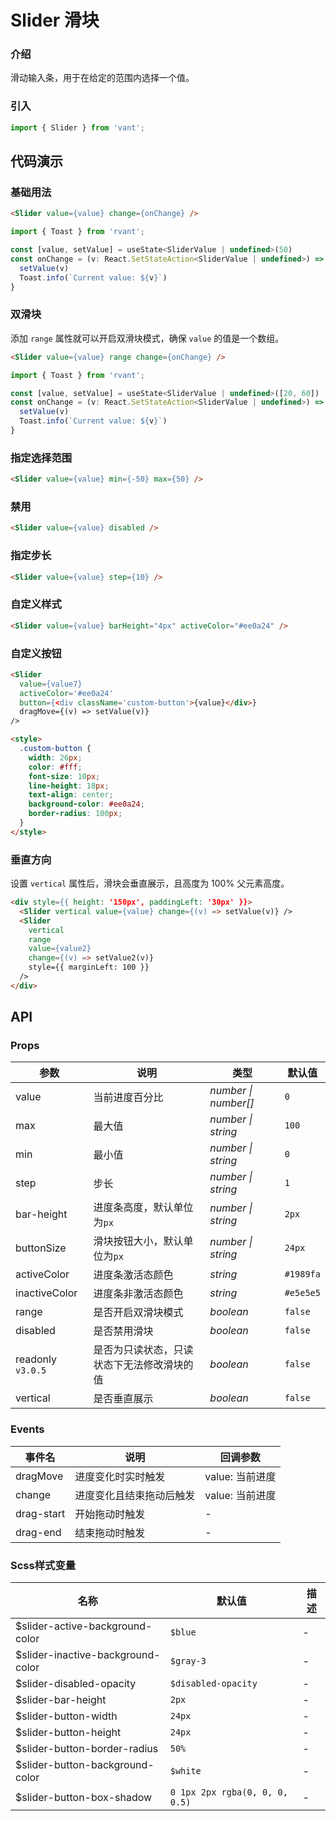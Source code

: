 # Slider 滑块

### 介绍

滑动输入条，用于在给定的范围内选择一个值。

### 引入

```js
import { Slider } from 'vant';
```

## 代码演示

### 基础用法

```html
<Slider value={value} change={onChange} />
```

```js
import { Toast } from 'rvant';

const [value, setValue] = useState<SliderValue | undefined>(50)
const onChange = (v: React.SetStateAction<SliderValue | undefined>) => {
  setValue(v)
  Toast.info(`Current value: ${v}`)
}
```

### 双滑块

添加 `range` 属性就可以开启双滑块模式，确保 `value` 的值是一个数组。

```html
<Slider value={value} range change={onChange} />
```

```js
import { Toast } from 'rvant';

const [value, setValue] = useState<SliderValue | undefined>([20, 60])
const onChange = (v: React.SetStateAction<SliderValue | undefined>) => {
  setValue(v)
  Toast.info(`Current value: ${v}`)
}
```

### 指定选择范围

```html
<Slider value={value} min={-50} max={50} />
```

### 禁用

```html
<Slider value={value} disabled />
```

### 指定步长

```html
<Slider value={value} step={10} />
```

### 自定义样式

```html
<Slider value={value} barHeight="4px" activeColor="#ee0a24" />
```

### 自定义按钮

```html
<Slider
  value={value7}
  activeColor='#ee0a24'
  button={<div className='custom-button'>{value}</div>}
  dragMove={(v) => setValue(v)}
/>

<style>
  .custom-button {
    width: 26px;
    color: #fff;
    font-size: 10px;
    line-height: 18px;
    text-align: center;
    background-color: #ee0a24;
    border-radius: 100px;
  }
</style>
```

### 垂直方向

设置 `vertical` 属性后，滑块会垂直展示，且高度为 100% 父元素高度。

```html
<div style={{ height: '150px', paddingLeft: '30px' }}>
  <Slider vertical value={value} change={(v) => setValue(v)} />
  <Slider
    vertical
    range
    value={value2}
    change={(v) => setValue2(v)}
    style={{ marginLeft: 100 }}
  />
</div>
```

## API

### Props

| 参数              | 说明                                       | 类型                 | 默认值    |
| ----------------- | ------------------------------------------ | -------------------- | --------- |
| value             | 当前进度百分比                             | _number \| number[]_ | `0`       |
| max               | 最大值                                     | _number \| string_   | `100`     |
| min               | 最小值                                     | _number \| string_   | `0`       |
| step              | 步长                                       | _number \| string_   | `1`       |
| bar-height        | 进度条高度，默认单位为`px`                 | _number \| string_   | `2px`     |
| buttonSize       | 滑块按钮大小，默认单位为`px`               | _number \| string_   | `24px`    |
| activeColor      | 进度条激活态颜色                           | _string_             | `#1989fa` |
| inactiveColor    | 进度条非激活态颜色                         | _string_             | `#e5e5e5` |
| range             | 是否开启双滑块模式                         | _boolean_            | `false`   |
| disabled          | 是否禁用滑块                               | _boolean_            | `false`   |
| readonly `v3.0.5` | 是否为只读状态，只读状态下无法修改滑块的值 | _boolean_            | `false`   |
| vertical          | 是否垂直展示                               | _boolean_            | `false`   |

### Events

| 事件名     | 说明                     | 回调参数        |
| ---------- | ------------------------ | --------------- |
| dragMove   | 进度变化时实时触发       | value: 当前进度 |
| change     | 进度变化且结束拖动后触发 | value: 当前进度 |
| drag-start | 开始拖动时触发           | -               |
| drag-end   | 结束拖动时触发           | -               |

### Scss样式变量

| 名称                              | 默认值                         | 描述 |
| --------------------------------- | ------------------------------ | ---- |
| $slider-active-background-color   | `$blue`                        | -    |
| $slider-inactive-background-color | `$gray-3`                      | -    |
| $slider-disabled-opacity          | `$disabled-opacity`            | -    |
| $slider-bar-height                | `2px`                          | -    |
| $slider-button-width              | `24px`                         | -    |
| $slider-button-height             | `24px`                         | -    |
| $slider-button-border-radius      | `50%`                          | -    |
| $slider-button-background-color   | `$white`                       | -    |
| $slider-button-box-shadow         | `0 1px 2px rgba(0, 0, 0, 0.5)` | -    |
